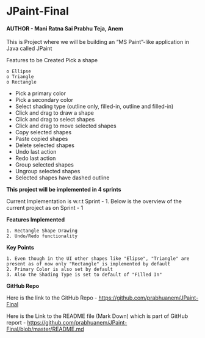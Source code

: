 # JPaint-Final
#### AUTHOR - Mani Ratna Sai Prabhu Teja, Anem

This is Project where we will be building an “MS Paint”-like application in Java called JPaint

Features to be Created
Pick a shape

    o Ellipse
    o Triangle
    o Rectangle
- Pick a primary color
- Pick a secondary color
- Select shading type (outline only, filled-in, outline and filled-in)
- Click and drag to draw a shape
- Click and drag to select shapes
- Click and drag to move selected shapes
- Copy selected shapes
- Paste copied shapes
- Delete selected shapes
- Undo last action
- Redo last action
- Group selected shapes
- Ungroup selected shapes
- Selected shapes have dashed outline

**This project will be implemented in 4 sprints**

Current Implementation is w.r.t Sprint - 1. Below is the overview of the current project as on Sprint - 1

**Features Implemented**

    1. Rectangle Shape Drawing
    2. Undo/Redo functionality

**Key Points**

    1. Even though in the UI other shapes like "Elipse", "Triangle" are present as of now only "Rectangle" is implemented by default
    2. Primary Color is also set by default
    3. Also the Shading Type is set to default of "Filled In"

**GitHub Repo**

Here is the link to the GitHub Repo - https://github.com/prabhuanem/JPaint-Final 

Here is the Link to the README file (Mark Down) which is part of GitHub report - https://github.com/prabhuanem/JPaint-Final/blob/master/README.md
